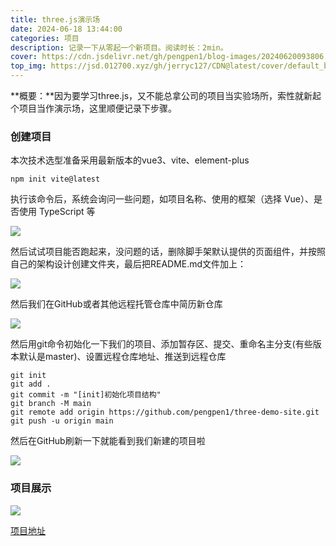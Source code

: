 ```yaml
---
title: three.js演示场
date: 2024-06-18 13:44:00
categories: 项目
description: 记录一下从零起一个新项目。阅读时长：2min。
cover: https://cdn.jsdelivr.net/gh/pengpen1/blog-images/20240620093806.png
top_img: https://jsd.012700.xyz/gh/jerryc127/CDN@latest/cover/default_bg.png
---
```

**概要：**因为要学习three.js，又不能总拿公司的项目当实验场所，索性就新起个项目当作演示场，这里顺便记录下步骤。



### 创建项目

本次技术选型准备采用最新版本的vue3、vite、element-plus

```shell
npm init vite@latest
```

执行该命令后，系统会询问一些问题，如项目名称、使用的框架（选择 Vue）、是否使用 TypeScript 等

![](https://cdn.jsdelivr.net/gh/pengpen1/blog-images/20240618140009.png)

然后试试项目能否跑起来，没问题的话，删除脚手架默认提供的页面组件，并按照自己的架构设计创建文件夹，最后把README.md文件加上：

![](https://cdn.jsdelivr.net/gh/pengpen1/blog-images/20240618140249.png)

然后我们在GitHub或者其他远程托管仓库中简历新仓库

![](https://cdn.jsdelivr.net/gh/pengpen1/blog-images/20240618135440.png)

然后用git命令初始化一下我们的项目、添加暂存区、提交、重命名主分支(有些版本默认是master)、设置远程仓库地址、推送到远程仓库

```shell
git init
git add .
git commit -m "[init]初始化项目结构"
git branch -M main
git remote add origin https://github.com/pengpen1/three-demo-site.git
git push -u origin main
```

然后在GitHub刷新一下就能看到我们新建的项目啦

![](https://cdn.jsdelivr.net/gh/pengpen1/blog-images/20240619102818.png)



### 项目展示

![](https://cdn.jsdelivr.net/gh/pengpen1/blog-images/20240620093606.png)

[项目地址](https://github.com/pengpen1/three-demo-site)


